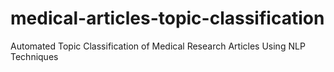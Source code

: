 # medical-articles-topic-classification
Automated Topic Classification of Medical Research Articles Using NLP Techniques
